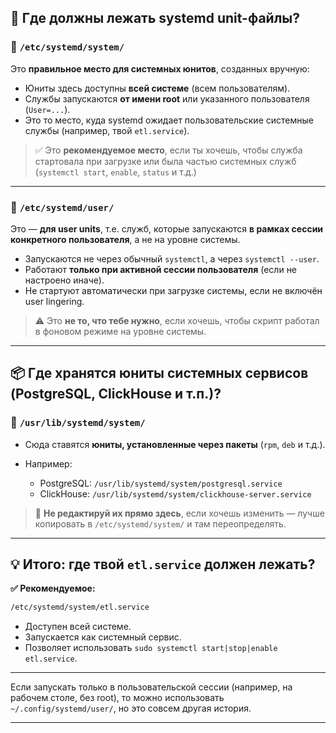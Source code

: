 ## 🔧 Где должны лежать systemd unit-файлы?

### 📁 `/etc/systemd/system/`

Это **правильное место для системных юнитов**, созданных вручную:

* Юниты здесь доступны **всей системе** (всем пользователям).
* Службы запускаются **от имени root** или указанного пользователя (`User=...`).
* Это то место, куда systemd ожидает пользовательские системные службы (например, твой `etl.service`).

> ✅ Это **рекомендуемое место**, если ты хочешь, чтобы служба стартовала при загрузке или была частью системных служб (`systemctl start`, `enable`, `status` и т.д.)

---

### 📁 `/etc/systemd/user/`

Это — **для user units**, т.е. служб, которые запускаются **в рамках сессии конкретного пользователя**, а не на уровне системы.

* Запускаются не через обычный `systemctl`, а через `systemctl --user`.
* Работают **только при активной сессии пользователя** (если не настроено иначе).
* Не стартуют автоматически при загрузке системы, если не включён user lingering.

> ⚠️ Это **не то, что тебе нужно**, если хочешь, чтобы скрипт работал в фоновом режиме на уровне системы.

---

## 📦 Где хранятся юниты системных сервисов (PostgreSQL, ClickHouse и т.п.)?

### 📁 `/usr/lib/systemd/system/`

* Сюда ставятся **юниты, установленные через пакеты** (`rpm`, `deb` и т.д.).
* Например:

  * PostgreSQL: `/usr/lib/systemd/system/postgresql.service`
  * ClickHouse: `/usr/lib/systemd/system/clickhouse-server.service`

> 📌 **Не редактируй их прямо здесь**, если хочешь изменить — лучше копировать в `/etc/systemd/system/` и там переопределять.

---

## 💡 Итого: где твой `etl.service` должен лежать?

**✅ Рекомендуемое:**

```bash
/etc/systemd/system/etl.service
```

* Доступен всей системе.
* Запускается как системный сервис.
* Позволяет использовать `sudo systemctl start|stop|enable etl.service`.

---

Если запускать только в пользовательской сессии (например, на рабочем столе, без root), то можно использовать `~/.config/systemd/user/`, но это совсем другая история.

---
